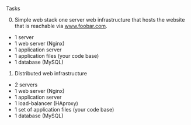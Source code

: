 Tasks

0. Simple web stack
   one server web infrastructure that hosts the website that is reachable via www.foobar.com.

- 1 server
- 1 web server (Nginx)
- 1 application server
- 1 application files (your code base)
- 1 database (MySQL)

1. Distributed web infrastructure

- 2 servers
- 1 web server (Nginx)
- 1 application server
- 1 load-balancer (HAproxy)
- 1 set of application files (your code base)
- 1 database (MySQL)
